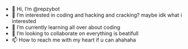 - 👋 Hi, I’m @repzybot
- 👀 I’m interested in coding and hacking and cracking? maybe idk what i interested
- 🌱 I’m currently learning all over about coding
- 💞️ I’m looking to collaborate on everything is beatifull
- 📫 How to reach me with my heart if u can ahahaha

<!---
repzybot/repzybot is a ✨ special ✨ repository because its `README.md` (this file) appears on your GitHub profile.
You can click the Preview link to take a look at your changes.
--->
